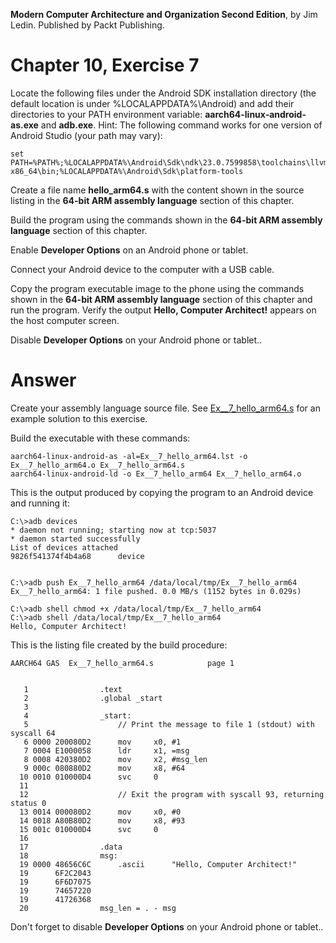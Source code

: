 __Modern Computer Architecture and Organization Second Edition__, by Jim Ledin. Published by Packt Publishing.
# Chapter 10, Exercise 7

Locate the following files under the Android SDK installation directory (the default location is under %LOCALAPPDATA%\Android) and add their directories to your PATH environment variable: **aarch64-linux-android-as.exe** and **adb.exe**. Hint: The following command works for one version of Android Studio (your path may vary):
```
set PATH=%PATH%;%LOCALAPPDATA%\Android\Sdk\ndk\23.0.7599858\toolchains\llvm\prebuilt\windows-x86_64\bin;%LOCALAPPDATA%\Android\Sdk\platform-tools
```
Create a file name **hello_arm64.s** with the content shown in the source listing in the **64-bit ARM assembly language** section of this chapter.

Build the program using the commands shown in the **64-bit ARM assembly language** section of this chapter.

Enable **Developer Options** on an Android phone or tablet.

Connect your Android device to the computer with a USB cable.

Copy the program executable image to the phone using the commands shown in the **64-bit ARM assembly language** section of this chapter and run the program. Verify the output **Hello, Computer Architect!** appears on the host computer screen.

Disable **Developer Options** on your Android phone or tablet..

# Answer
Create your assembly language source file. See [Ex__7_hello_arm64.s](src/Ex__7_hello_arm64.s) for an example solution to this exercise.
 
Build the executable with these commands:
```
aarch64-linux-android-as -al=Ex__7_hello_arm64.lst -o Ex__7_hello_arm64.o Ex__7_hello_arm64.s
aarch64-linux-android-ld -o Ex__7_hello_arm64 Ex__7_hello_arm64.o
```

This is the output produced by copying the program to an Android device and running it:
```
C:\>adb devices
* daemon not running; starting now at tcp:5037
* daemon started successfully
List of devices attached
9826f541374f4b4a68      device


C:\>adb push Ex__7_hello_arm64 /data/local/tmp/Ex__7_hello_arm64
Ex__7_hello_arm64: 1 file pushed. 0.0 MB/s (1152 bytes in 0.029s)

C:\>adb shell chmod +x /data/local/tmp/Ex__7_hello_arm64
C:\>adb shell /data/local/tmp/Ex__7_hello_arm64
Hello, Computer Architect!
```

This is the listing file created by the build procedure:
```
AARCH64 GAS  Ex__7_hello_arm64.s 			page 1


   1              	.text
   2              	.global _start
   3              	
   4              	_start:
   5              	    // Print the message to file 1 (stdout) with syscall 64
   6 0000 200080D2 	    mov     x0, #1
   7 0004 E1000058 	    ldr     x1, =msg
   8 0008 420380D2 	    mov     x2, #msg_len
   9 000c 080880D2 	    mov     x8, #64
  10 0010 010000D4 	    svc     0
  11              	
  12              	    // Exit the program with syscall 93, returning status 0
  13 0014 000080D2 	    mov     x0, #0
  14 0018 A80B80D2 	    mov     x8, #93
  15 001c 010000D4 	    svc     0
  16              	    
  17              	.data
  18              	msg:
  19 0000 48656C6C 	    .ascii      "Hello, Computer Architect!"
  19      6F2C2043 
  19      6F6D7075 
  19      74657220 
  19      41726368 
  20              	msg_len = . - msg
```
Don't forget to disable **Developer Options** on your Android phone or tablet..
